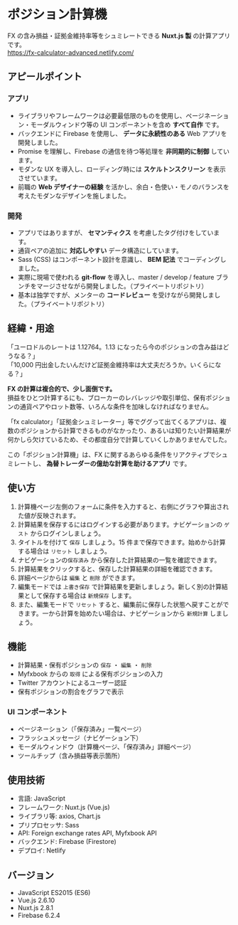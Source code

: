 # ポジション計算機

FX の含み損益・証拠金維持率等をシュミレートできる **Nuxt.js 製** の計算アプリです。  
https://fx-calculator-advanced.netlify.com/

## アピールポイント

### アプリ

- ライブラリやフレームワークは必要最低限のものを使用し、ページネーション・モーダルウィンドウ等の UI コンポーネントを含め **すべて自作** です。
- バックエンドに Firebase を使用し、 **データに永続性のある** Web アプリを開発しました。
- Promise を理解し、Firebase の通信を待つ等処理を **非同期的に制御** しています。
- モダンな UX を導入し、ローディング時には **スケルトンスクリーン** を表示させています。
- 前職の **Web デザイナーの経験** を活かし、余白・色使い・モノのバランスを考えたモダンなデザインを施しました。

### 開発

- アプリではありますが、 **セマンティクス** を考慮したタグ付けをしています。
- 通貨ペアの追加に **対応しやすい** データ構造にしています。
- Sass (CSS) はコンポーネント設計を意識し、 **BEM 記法** でコーディングしました。
- 実際に現場で使われる **git-flow** を導入し、master / develop / feature ブランチをマージさせながら開発しました。（プライベートリポジトリ）
- 基本は独学ですが、メンターの **コードレビュー** を受けながら開発しました。（プライベートリポジトリ）

## 経緯・用途

「ユーロドルのレートは 1.12764。1.13 になったら今のポジションの含み益はどうなる？」  
「10,000 円出金したいんだけど証拠金維持率は大丈夫だろうか。いくらになる？」

**FX の計算は複合的で、少し面倒です。**  
損益をひとつ計算するにも、ブローカーのレバレッジや取引単位、保有ポジションの通貨ペアやロット数等、いろんな条件を加味しなければなりません。

「fx calculator」「証拠金シュミレーター」等でググって出てくるアプリは、複数のポジションから計算できるものがなかったり、あるいは知りたい計算結果が何かしら欠けているため、その都度自分で計算していくしかありませんでした。

この「ポジション計算機」は、FX に関するあらゆる条件をリアクティブでシュミレートし、 **為替トレーダーの億劫な計算を助けるアプリ** です。

## 使い方

1. 計算機ページ左側のフォームに条件を入力すると、右側にグラフや算出された値が反映されます。
2. 計算結果を保存するにはログインする必要があります。ナビゲーションの `ゲスト` からログインしましょう。
3. タイトルを付けて `保存` しましょう。15 件まで保存できます。始めから計算する場合は `リセット` しましょう。
4. ナビゲーションの`保存済み` から保存した計算結果の一覧を確認できます。
5. 計算結果をクリックすると、保存した計算結果の詳細を確認できます。
6. 詳細ページからは `編集` と `削除` ができます。
7. 編集モードでは `上書き保存` で計算結果を更新しましょう。新しく別の計算結果として保存する場合は `新規保存` します。
8. また、編集モードで `リセット` すると、編集前に保存した状態へ戻すことができます。一から計算を始めたい場合は、ナビゲーションから `新規計算` しましょう。

## 機能

- 計算結果・保有ポジションの `保存` ・ `編集` ・ `削除`
- Myfxbook からの `取得` による保有ポジションの入力
- Twitter アカウントによるユーザー認証
- 保有ポジションの割合をグラフで表示

### UI コンポーネント

- ページネーション（「保存済み」一覧ページ）
- フラッシュメッセージ（ナビゲーション下）
- モーダルウィンドウ（計算機ページ、「保存済み」詳細ページ）
- ツールチップ（含み損益等表示箇所）

## 使用技術

- 言語: JavaScript
- フレームワーク: Nuxt.js (Vue.js)
- ライブラリ等: axios, Chart.js
- プリプロセッサ: Sass
- API: Foreign exchange rates API, Myfxbook API
- バックエンド: Firebase (Firestore)
- デプロイ: Netlify

## バージョン

- JavaScript ES2015 (ES6)
- Vue.js 2.6.10
- Nuxt.js 2.8.1
- Firebase 6.2.4
